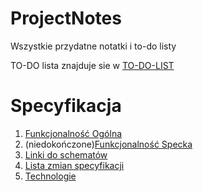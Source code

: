 # ProjectNotes
Wszystkie przydatne notatki i to-do listy 


TO-DO lista znajduje sie w [TO-DO-LIST](TO-DO-LIST.md)

# Specyfikacja 
1.  [Funkcjonalność Ogólna](Funkcje_Ogólne.md)
2. (niedokończone)[Funkcjonalność Specka ](Funkcje_Specyfikacja.md)
3.  [Linki do schematów](Linki_do_schematów.md)
4.  [Lista zmian specyfikacji](Lista_zmian.md)
5.  [Technologie](Technologie_Ogólnie)
   
